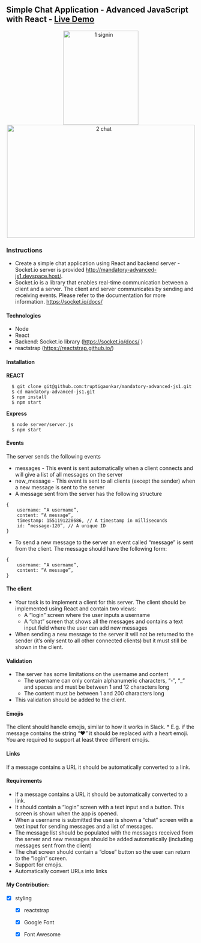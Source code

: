 ## Simple Chat Application - Advanced JavaScript with React  - [Live Demo]( http://truptigaonkar.github.io/mandatory-advanced-js1/)

<p align="center"> 
<img width="200" height="250" alt="1  signin" src="https://user-images.githubusercontent.com/14937374/76994451-aed85480-694e-11ea-829f-298867da1d19.png">
<img width="500" height="300" alt="2  chat" src="https://user-images.githubusercontent.com/14937374/76994446-abdd6400-694e-11ea-8133-ccb20b2ef52d.png">
</p>

### Instructions
* Create a simple chat application using React and backend server - Socket.io server is provided http://mandatory-advanced-js1.devspace.host/.
* Socket.io is a library that enables real-time communication between a client and a server. The client and server communicates by sending and receiving events. Please refer to the documentation for more information. https://socket.io/docs/

#### Technologies
- Node
- React
- Backend: Socket.io library (https://socket.io/docs/ )
- reactstrap (https://reactstrap.github.io/)

#### Installation
**REACT**
```
  $ git clone git@github.com:truptigaonkar/mandatory-advanced-js1.git
  $ cd mandatory-advanced-js1.git
  $ npm install
  $ npm start
```
**Express**
```
  $ node server/server.js
  $ npm start
```
#### Events
The server sends the following events
* messages - This event is sent automatically when a client connects and will give a list of all messages on the server
* new_message - This event is sent to all clients (except the sender) when a new message is sent to the server
* A message sent from the server has the following structure
```
{
    username: “A username”,
    content: “A message”,
    timestamp: 1551191228686, // A timestamp in milliseconds
    id: “message-120”, // A unique ID
}
```
* To send a new message to the server an event called “message” is sent from the client. The message should have the following form: 
```
{
    username: “A username”,
    content: “A message”,
}
```
#### The client
* Your task is to implement a client for this server. The client should be implemented using React and contain two views:
    * A “login” screen where the user inputs a username
    * A “chat” screen that shows all the messages and contains a text input field where the user can add new messages
* When sending a new message to the server it will not be returned to the sender (it’s only sent to all other connected clients) but it must still be shown in the client.
#### Validation
* The server has some limitations on the username and content
    * The username can only contain alphanumeric characters, “-”, “_” and spaces and must be between 1 and 12 characters long
    * The content must be between 1 and 200 characters long
* This validation should be added to the client.
#### Emojis
The client should handle emojis, similar to how it works in Slack.
    * E.g. if the message contains the string “:heart:” it should be replaced with a heart emoji. You are required to support at least three different emojis.
#### Links
If a message contains a URL it should be automatically converted to a link.
#### Requirements
* If a message contains a URL it should be automatically converted to a link.
* It should contain a “login” screen with a text input and a button. This screen is shown when the app is opened. 
* When a username is submitted the user is shown a “chat” screen with a text input for sending messages and a list of messages.
* The message list should be populated with the messages received from the server and new messages should be added automatically (including messages sent from the client) 
* The chat screen should contain a “close” button so the user can return to the “login” screen. 
* Support for emojis. 
* Automatically convert URLs into links 
#### My Contribution:
- [x] styling
    - [x]  reactstrap
    - [x]  Google Font
    - [x]  Font Awesome


